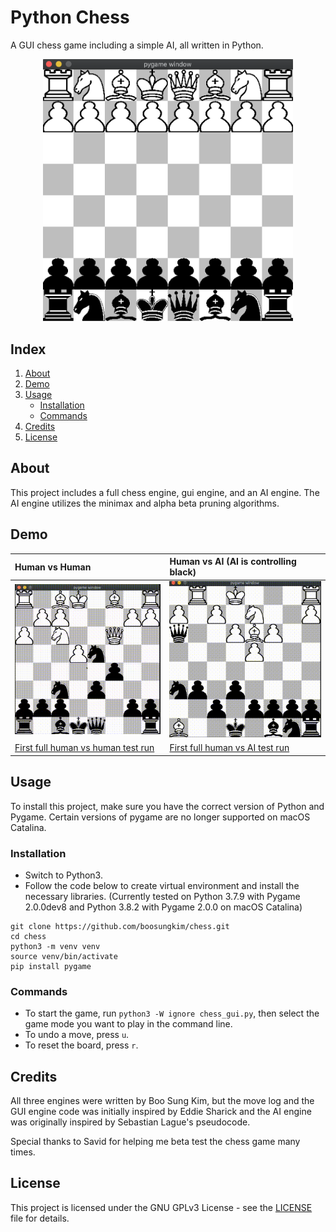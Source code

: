 # Python Chess
A GUI chess game including a simple AI, all written in Python.
<p align="center">
<img src="demo-footage/chess-start.png" width="400"/>
</p>

## Index
1. [About](#about)
2. [Demo](#demo)
3. [Usage](#usage)
    * [Installation](#installation)
    * [Commands](#commands)
4. [Credits](#credits)
5. [License](#license)

<a name="about"></a>
## About
This project includes a full chess engine, gui engine, and an AI engine. The AI engine utilizes the minimax and alpha beta pruning algorithms.

<a name="demo"></a>
## Demo
| Human vs Human   | Human vs AI (AI is controlling black)  |
|:----------------------|:------------------|
|![](./demo-footage/chess-clip1.gif) | ![](./demo-footage/chess-clip2.gif) |
| [First full human vs human test run](https://www.youtube.com/watch?v=yuVbVM19GIY) | [First full human vs AI test run](https://www.youtube.com/watch?v=npUyYXWPDfI) |

<a name="usage"></a>
## Usage
To install this project, make sure you have the correct version of Python and Pygame. Certain versions of pygame are no longer supported on macOS Catalina.

<a name="installation"></a>
### Installation
- Switch to Python3.
- Follow the code below to create virtual environment and install the necessary libraries.
(Currently tested on Python 3.7.9 with Pygame 2.0.0dev8 and Python 3.8.2 with Pygame 2.0.0 on macOS Catalina)
```
git clone https://github.com/boosungkim/chess.git
cd chess
python3 -m venv venv
source venv/bin/activate
pip install pygame
```

<a name="commands"></a>
### Commands
- To start the game, run `python3 -W ignore chess_gui.py`, then select the game mode you want to play in the command line.
- To undo a move, press `u`.
- To reset the board, press `r`.

<a name="credits"></a>
## Credits
All three engines were written by Boo Sung Kim, but the move log and the GUI engine code was initially inspired by Eddie Sharick and the AI engine was originally inspired by Sebastian Lague's pseudocode.

Special thanks to Savid for helping me beta test the chess game many times.

<a name="license"></a>
## License
This project is licensed under the GNU GPLv3 License - see the [LICENSE](./LICENSE) file for details.